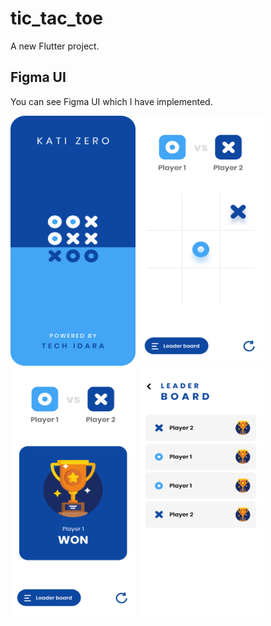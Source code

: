 # tic_tac_toe
A new Flutter project.

## Figma UI
You can see Figma UI which I have implemented.

<div>
<img src="https://github.com/MuhammadJamalAshrafi/tic_tac_toe/blob/main/assets/images/Splash.png" width="200" height="400">
<img src="https://github.com/MuhammadJamalAshrafi/tic_tac_toe/blob/main/assets/images/home.png" width="200" height="400">
<img src="https://github.com/MuhammadJamalAshrafi/tic_tac_toe/blob/main/assets/images/wining.png" width="200" height="400">
<img src="https://github.com/MuhammadJamalAshrafi/tic_tac_toe/blob/main/assets/images/leaderboard.png" width="200" height="400">
</div>
